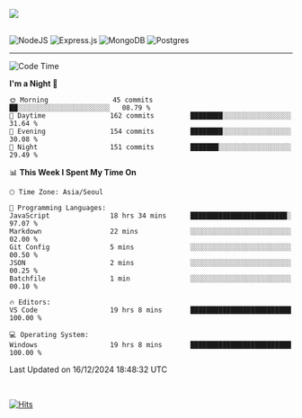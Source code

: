![](https://github-readme-stats.vercel.app/api?username=hqnseung&theme=dark&show_icons=true&hide_border=false&include_all_commits=false&count_private=true) <br/><br/>

![NodeJS](https://img.shields.io/badge/node.js-6DA55F?style=for-the-badge&logo=node.js&logoColor=white) 
![Express.js](https://img.shields.io/badge/express.js-%23404d59.svg?style=for-the-badge&logo=express&logoColor=%2361DAFB) ![MongoDB](https://img.shields.io/badge/MongoDB-%234ea94b.svg?style=for-the-badge&logo=mongodb&logoColor=white) ![Postgres](https://img.shields.io/badge/postgres-%23316192.svg?style=for-the-badge&logo=postgresql&logoColor=white)

---


<!--START_SECTION:waka-->
![Code Time](http://img.shields.io/badge/Code%20Time-67%20hrs%2059%20mins-blue)

**I'm a Night 🦉** 

```text
🌞 Morning                45 commits          ██░░░░░░░░░░░░░░░░░░░░░░░   08.79 % 
🌆 Daytime                162 commits         ████████░░░░░░░░░░░░░░░░░   31.64 % 
🌃 Evening                154 commits         ████████░░░░░░░░░░░░░░░░░   30.08 % 
🌙 Night                  151 commits         ███████░░░░░░░░░░░░░░░░░░   29.49 % 
```


📊 **This Week I Spent My Time On** 

```text
🕑︎ Time Zone: Asia/Seoul

💬 Programming Languages: 
JavaScript               18 hrs 34 mins      ████████████████████████░   97.07 % 
Markdown                 22 mins             ░░░░░░░░░░░░░░░░░░░░░░░░░   02.00 % 
Git Config               5 mins              ░░░░░░░░░░░░░░░░░░░░░░░░░   00.50 % 
JSON                     2 mins              ░░░░░░░░░░░░░░░░░░░░░░░░░   00.25 % 
Batchfile                1 min               ░░░░░░░░░░░░░░░░░░░░░░░░░   00.10 % 

🔥 Editors: 
VS Code                  19 hrs 8 mins       █████████████████████████   100.00 % 

💻 Operating System: 
Windows                  19 hrs 8 mins       █████████████████████████   100.00 % 
```


 Last Updated on 16/12/2024 18:48:32 UTC
<!--END_SECTION:waka-->

<br>

[![Hits](https://hits.seeyoufarm.com/api/count/incr/badge.svg?url=https%3A%2F%2Fgithub.com%2Fhqnseung&count_bg=%2379C83D&title_bg=%23555555&icon=&icon_color=%23E7E7E7&title=hits&edge_flat=false)](https://hits.seeyoufarm.com)
